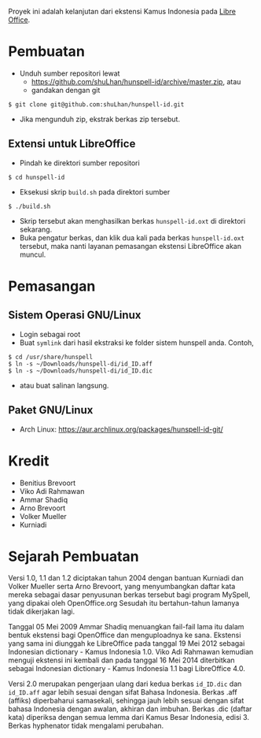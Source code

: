 Proyek ini adalah kelanjutan dari ekstensi Kamus Indonesia pada [Libre Office](http://extensions.libreoffice.org/extension-center/indonesian-dictionary-kamus-indonesia-by-benitius/releases/2.0).

# Pembuatan

* Unduh sumber repositori lewat
  * https://github.com/shuLhan/hunspell-id/archive/master.zip, atau
  * gandakan dengan git
```
$ git clone git@github.com:shuLhan/hunspell-id.git
```
* Jika mengunduh zip, ekstrak berkas zip tersebut.

## Extensi untuk LibreOffice

* Pindah ke direktori sumber repositori
```
$ cd hunspell-id
```
* Eksekusi skrip `build.sh` pada direktori sumber
```
$ ./build.sh
```
* Skrip tersebut akan menghasilkan berkas `hunspell-id.oxt` di direktori sekarang.
* Buka pengatur berkas, dan klik dua kali pada berkas `hunspell-id.oxt` tersebut, maka nanti layanan pemasangan ekstensi LibreOffice akan muncul.

# Pemasangan

## Sistem Operasi GNU/Linux

* Login sebagai root
* Buat `symlink` dari hasil ekstraksi ke folder sistem hunspell anda. Contoh,
```
$ cd /usr/share/hunspell
$ ln -s ~/Downloads/hunspell-di/id_ID.aff
$ ln -s ~/Downloads/hunspell-di/id_ID.dic
```
* atau buat salinan langsung.

## Paket GNU/Linux

* Arch Linux: https://aur.archlinux.org/packages/hunspell-id-git/

# Kredit

* Benitius Brevoort
* Viko Adi Rahmawan
* Ammar Shadiq
* Arno Brevoort
* Volker Mueller
* Kurniadi

# Sejarah Pembuatan

Versi 1.0, 1.1 dan 1.2 diciptakan tahun 2004 dengan bantuan Kurniadi dan Volker Mueller serta Arno Brevoort, yang menyumbangkan daftar kata mereka sebagai dasar penyusunan berkas tersebut bagi program MySpell, yang dipakai oleh OpenOffice.org Sesudah itu bertahun-tahun lamanya tidak dikerjakan lagi.

Tanggal 05 Mei 2009 Ammar Shadiq menuangkan fail-fail lama itu dalam bentuk ekstensi bagi OpenOffice dan menguploadnya ke sana. Ekstensi yang sama ini diunggah ke LibreOffice pada tanggal 19 Mei 2012 sebagai Indonesian dictionary - Kamus Indonesia 1.0. Viko Adi Rahmawan kemudian menguji ekstensi ini kembali dan pada tanggal 16 Mei 2014 diterbitkan sebagai Indonesian dictionary - Kamus Indonesia 1.1 bagi LibreOffice 4.0.

Versi 2.0 merupakan pengerjaan ulang dari kedua berkas `id_ID.dic` dan `id_ID.aff` agar lebih sesuai dengan sifat Bahasa Indonesia.  Berkas .aff (affiks) diperbaharui samasekali, sehingga jauh lebih sesuai dengan sifat bahasa Indonesia dengan awalan, akhiran dan imbuhan. Berkas .dic (daftar kata) diperiksa dengan semua lemma dari Kamus Besar Indonesia, edisi 3. Berkas hyphenator tidak mengalami perubahan.
